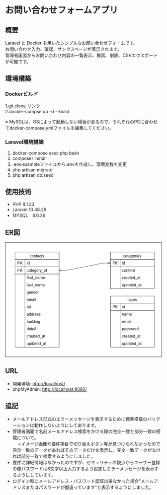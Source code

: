 # お問い合わせフォームアプリ

## 概要
Laravel と Docker を用いたシンプルなお問い合わせフォームです。<br>
お問い合わせ入力、確認、サンクスページが表示されます。<br>
管理者画面からお問い合わせ内容の一覧表示、検索、削除、CSVエクスポートが可能です。


## 環境構築

### Dockerビルド
1.[git clone リンク](https://github.com/tashima-git/Confirmation-test) <br>
2.docker-compse up -d --build


※ MySQLは、OSによって起動しない場合があるので、それぞれのPCに合わせてdocker-compose.ymlファイルを編集してください。

### Laravel環境構築
<ol>
  <li>docker-compose exec php bash
  <li>composer install
  <li>.env.exampleファイルから.envを作成し、環境変数を変更
  <li>php artisan migrate
  <li>php artisan db:seed
</ol>

## 使用技術
- PHP 8.1.33
- Laravel 10.48.29
- MYSQL　8.0.26

## ER図
![ER図](docs/er-diagram.png)

## URL
- 開発環境: [http://localhost/](http://localhost/)
- phpMyAdmin: [http://localhost:8080/](http://localhost:8080/)

## 追記
- メールアドレス形式のエラーメッセージを表示するために標準搭載のバリデーションは動作しないようにしてあります。
- 管理者画面で名前メールアドレス検索をかける際の完全一致と部分一致の搭載について。 <br>
　→イメージ画像や要件項目で切り替えボタン等が見つけられなかったので完全一致のデータがあればそのデータだけを表示し、完全一致データがなければ部分一致で検索するようにしました。
- 要件に詳細情報はなかったのですが、セキュリティの観点からユーザー登録の際パスワードは8文字以上入力するよう設定しエラーメッセージを表示するようにしています。
- ログイン時にメールアドレス・パスワード認証出来なかった場合"メールアドレスまたはパスワードが間違っています"と表示するようにしました。
